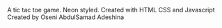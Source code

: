 A tic tac toe game.
Neon styled.
Created with HTML CSS and Javascript
Created by Oseni AbdulSamad Adeshina

